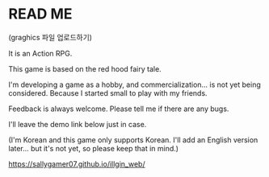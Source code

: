 # READ ME

(graghics 파일 업로드하기)

It is an Action RPG.

This game is based on the red hood fairy tale.

I'm developing a game as a hobby, and commercialization... is not yet being considered. Because I started small to play with my friends.

Feedback is always welcome. Please tell me if there are any bugs.

I'll leave the demo link below just in case.

(I'm Korean and this game only supports Korean. I'll add an English version later... but it's not yet, so please keep that in mind.)

https://sallygamer07.github.io/illgin_web/
